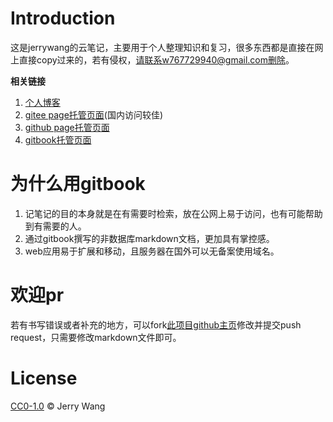 # Introduction

这是jerrywang的云笔记，主要用于个人整理知识和复习，很多东西都是直接在网上直接copy过来的，若有侵权，请联系w767729940@gmail.com删除。

**相关链接**

1. [个人博客](https://jerrywang.top)
2. [gitee page托管页面](https://jerrywjy.gitee.io/jerrywang_note)(国内访问较佳)
3. [github page托管页面](https://note.jerrywang.top)
4. [gitbook托管页面](https://yunnote.club)


# 为什么用gitbook

1. 记笔记的目的本身就是在有需要时检索，放在公网上易于访问，也有可能帮助到有需要的人。
2. 通过gitbook撰写的非数据库markdown文档，更加具有掌控感。
3. web应用易于扩展和移动，且服务器在国外可以无备案使用域名。

# 欢迎pr

若有书写错误或者补充的地方，可以fork[此项目github主页](https://github.com/Jerrywang959/jerrywang_note)修改并提交push request，只需要修改markdown文件即可。

# License

[CC0-1.0](https://github.com/Jerrywang959/jerrywang_note/blob/master/LICENSE) © Jerry Wang
